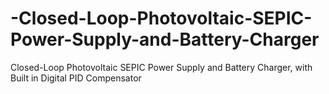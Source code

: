 # -Closed-Loop-Photovoltaic-SEPIC-Power-Supply-and-Battery-Charger
Closed-Loop Photovoltaic SEPIC Power Supply and Battery Charger, with Built in Digital PID Compensator
